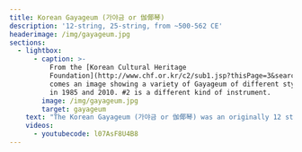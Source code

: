```yaml
---
title: Korean Gayageum (가야금 or 伽倻琴)
description: '12-string, 25-string, from ~500-562 CE'
headerimage: /img/gayageum.jpg
sections:
  - lightbox:
      - caption: >-
          From the [Korean Cultural Heritage
          Foundation](http://www.chf.or.kr/c2/sub1.jsp?thisPage=3&searchField=title&searchText=&brdType=R&bbIdx=100306)
          comes an image showing a variety of Gayageum of different styles, made
          in 1985 and 2010. #2 is a different kind of instrument.
        image: /img/gayageum.jpg
        target: gayageum
    text: "The Korean Gayageum (가야금 or 伽倻琴) was an originally 12 string zither from the peninsula. A history written in 1145 CE says that the first gayageum was made sometime between 500 and 562 CE in the Gaya Confederacy, a region in Korea. The instrument came about when a king saw a Chinese zither and ordered a similar instrument to be made. The gayageum is not a direct descendant of the zheng. Inspired by, adapted from perhaps, but a wholly Korean creation.\r\n\n\r\n\nJust like the zheng, gayageum have changed over time. Famous variants include the Sanjo, Pungryu, Beopgeum, and Jeongak. String counts have varied from 12-25 strings as we see in this picture. #4 is a 25-string gayageum, while #1 and #3 have 12 strings. Hints that a zither is a gayageum include the T-shape of the bridges and the tied ropes at the end.\r\n\n\r\n\nModern times has seen an extra wrinkle - Korean players appropriating the Dunhuang-style guzheng and rechristening it a gayageum. Oh for globalization!\r\n\n\r\n\nThe site this picture comes from, the [Korean Cultural Heritage Foundation](http://www.chf.or.kr/c2/sub1.jsp?thisPage=3&searchField=title&searchText=&brdType=R&bbIdx=100306), and a few other sources agree to the origin in the 6th century CE, but beyond that I can't say much. If you know more, send me an email!"
    videos:
      - youtubecode: l07AsF8U4B8
---
```


